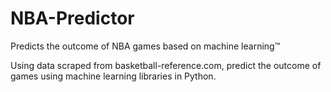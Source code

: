 # NBA-Predictor
Predicts the outcome of NBA games based on machine learning™

Using data scraped from basketball-reference.com, predict the outcome of games using machine learning libraries in Python.
